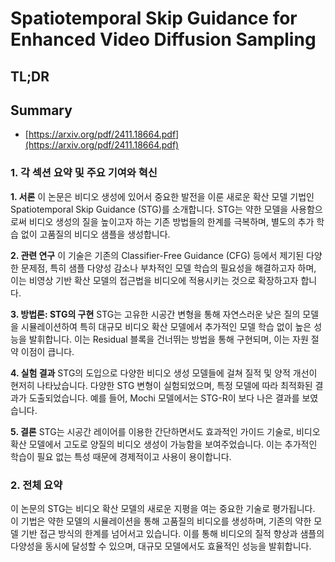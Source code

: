 # Spatiotemporal Skip Guidance for Enhanced Video Diffusion Sampling
## TL;DR
## Summary
- [https://arxiv.org/pdf/2411.18664.pdf](https://arxiv.org/pdf/2411.18664.pdf)

### 1. 각 섹션 요약 및 주요 기여와 혁신

**1. 서론**
이 논문은 비디오 생성에 있어서 중요한 발전을 이룬 새로운 확산 모델 기법인 Spatiotemporal Skip Guidance (STG)를 소개합니다. STG는 약한 모델을 사용함으로써 비디오 생성의 질을 높이고자 하는 기존 방법들의 한계를 극복하며, 별도의 추가 학습 없이 고품질의 비디오 샘플을 생성합니다.

**2. 관련 연구**
이 기술은 기존의 Classifier-Free Guidance (CFG) 등에서 제기된 다양한 문제점, 특히 샘플 다양성 감소나 부차적인 모델 학습의 필요성을 해결하고자 하며, 이는 비영상 기반 확산 모델의 접근법을 비디오에 적용시키는 것으로 확장하고자 합니다.

**3. 방법론: STG의 구현**
STG는 고유한 시공간 변형을 통해 자연스러운 낮은 질의 모델을 시뮬레이션하여 특히 대규모 비디오 확산 모델에서 추가적인 모델 학습 없이 높은 성능을 발휘합니다. 이는 Residual 블록을 건너뛰는 방법을 통해 구현되며, 이는 자원 절약 이점이 큽니다.

**4. 실험 결과**
STG의 도입으로 다양한 비디오 생성 모델들에 걸쳐 질적 및 양적 개선이 현저히 나타났습니다. 다양한 STG 변형이 실험되었으며, 특정 모델에 따라 최적화된 결과가 도출되었습니다. 예를 들어, Mochi 모델에서는 STG-R이 보다 나은 결과를 보였습니다.

**5. 결론**
STG는 시공간 레이어를 이용한 간단하면서도 효과적인 가이드 기술로, 비디오 확산 모델에서 고도로 양질의 비디오 생성이 가능함을 보여주었습니다. 이는 추가적인 학습이 필요 없는 특성 때문에 경제적이고 사용이 용이합니다.

### 2. 전체 요약
이 논문의 STG는 비디오 확산 모델의 새로운 지평을 여는 중요한 기술로 평가됩니다. 이 기법은 약한 모델의 시뮬레이션을 통해 고품질의 비디오를 생성하며, 기존의 약한 모델 기반 접근 방식의 한계를 넘어서고 있습니다. 이를 통해 비디오의 질적 향상과 샘플의 다양성을 동시에 달성할 수 있으며, 대규모 모델에서도 효율적인 성능을 발휘합니다.